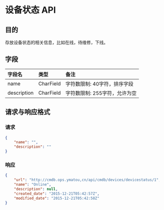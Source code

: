 # 设备状态 API

## 目的
存放设备状态的相关信息，比如在线，待维修，下线。

## 字段
|字段名|类型|备注|
|:-----|:-----|:-----|
|name|CharField|字符数限制: 40字符，排序字段|
|description|CharField|字符数限制: 255字符，允许为空|

## 请求与响应格式

### 请求

```JSON
{
    "name": "",
    "description": ""
}
```

### 响应
```JSON
{
    "url": "http://cmdb.ops.ymatou,cn/api/cmdb/devices/devicestatus/1",
    "name": "Online",
    "description": null,
    "created_date": "2015-12-21T05:42:57Z",
    "modified_date": "2015-12-21T05:42:58Z"
}
```
